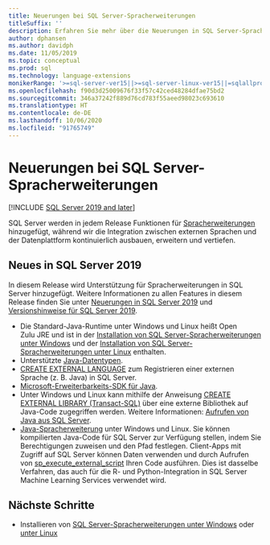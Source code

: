 ```yaml
---
title: Neuerungen bei SQL Server-Spracherweiterungen
titleSuffix: ''
description: Erfahren Sie mehr über die Neuerungen in SQL Server-Spracherweiterungen, mit denen die Integration zwischen externen Sprachen und der Datenplattform ausgebaut, erweitert und vertieft wird.
author: dphansen
ms.author: davidph
ms.date: 11/05/2019
ms.topic: conceptual
ms.prod: sql
ms.technology: language-extensions
monikerRange: '>=sql-server-ver15||>=sql-server-linux-ver15||=sqlallproducts-allversions'
ms.openlocfilehash: f90d3d25009676f33f57c42ced48284dfae75bd2
ms.sourcegitcommit: 346a37242f889d76cd783f55aeed98023c693610
ms.translationtype: HT
ms.contentlocale: de-DE
ms.lasthandoff: 10/06/2020
ms.locfileid: "91765749"
---
```

# <a name="whats-new-in-sql-server-language-extensions"></a>Neuerungen bei SQL Server-Spracherweiterungen
[!INCLUDE [SQL Server 2019 and later](../includes/applies-to-version/sqlserver2019.md)]

SQL Server werden in jedem Release Funktionen für [Spracherweiterungen](language-extensions-overview.md) hinzugefügt, während wir die Integration zwischen externen Sprachen und der Datenplattform kontinuierlich ausbauen, erweitern und vertiefen. 

## <a name="new-in-sql-server-2019"></a>Neues in SQL Server 2019 

In diesem Release wird Unterstützung für Spracherweiterungen in SQL Server hinzugefügt. Weitere Informationen zu allen Features in diesem Release finden Sie unter [Neuerungen in SQL Server 2019](../sql-server/what-s-new-in-sql-server-ver15.md) und [Versionshinweise für SQL Server 2019](../sql-server/sql-server-version-15-release-notes.md).

- Die Standard-Java-Runtime unter Windows und Linux heißt Open Zulu JRE und ist in der [Installation von SQL Server-Spracherweiterungen unter Windows](install/install-sql-server-language-extensions-on-windows.md) und der [Installation von SQL Server-Spracherweiterungen unter Linux](../linux/sql-server-linux-setup-language-extensions.md) enthalten.
- Unterstützte [Java-Datentypen](how-to/java-to-sql-data-types.md).
- [CREATE EXTERNAL LANGUAGE](../t-sql/statements/create-external-language-transact-sql.md) zum Registrieren einer externen Sprache (z. B. Java) in SQL Server.
- [Microsoft-Erweiterbarkeits-SDK für Java](how-to/extensibility-sdk-java-sql-server.md).
- Unter Windows und Linux kann mithilfe der Anweisung [CREATE EXTERNAL LIBRARY (Transact-SQL)](../t-sql/statements/create-external-library-transact-sql.md) über eine externe Bibliothek auf Java-Code zugegriffen werden. Weitere Informationen: [Aufrufen von Java aus SQL Server](how-to/call-java-from-sql.md).
- [Java-Spracherweiterung](language-extensions-overview.md) unter Windows und Linux. Sie können kompilierten Java-Code für SQL Server zur Verfügung stellen, indem Sie Berechtigungen zuweisen und den Pfad festlegen. Client-Apps mit Zugriff auf SQL Server können Daten verwenden und durch Aufrufen von [sp_execute_external_script](../relational-databases/system-stored-procedures/sp-execute-external-script-transact-sql.md) Ihren Code ausführen. Dies ist dasselbe Verfahren, das auch für die R- und Python-Integration in SQL Server Machine Learning Services verwendet wird.

## <a name="next-steps"></a>Nächste Schritte

+ Installieren von [SQL Server-Spracherweiterungen unter Windows](install/install-sql-server-language-extensions-on-windows.md) oder [unter Linux](../linux/sql-server-linux-setup-language-extensions.md)